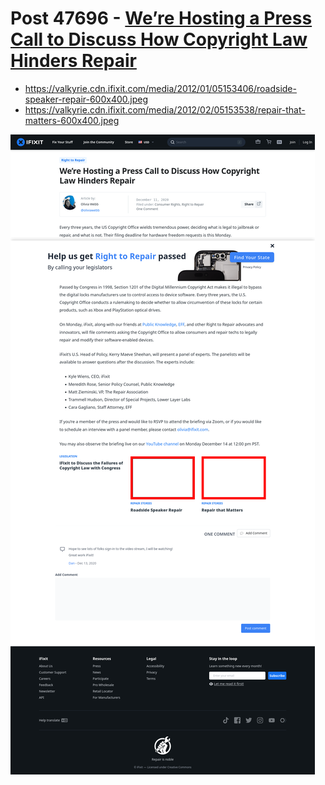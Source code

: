 # Post 47696 - [We&#8217;re Hosting a Press Call to Discuss How Copyright Law Hinders Repair](https://www.ifixit.com/News/47696/were-hosting-a-press-call-to-discuss-how-copyright-law-hinders-repair)

- https://valkyrie.cdn.ifixit.com/media/2012/01/05153406/roadside-speaker-repair-600x400.jpeg
- https://valkyrie.cdn.ifixit.com/media/2012/02/05153538/repair-that-matters-600x400.jpeg

![screencap](screenshots/438174f5-8071-4a59-a179-81c99c0e09d0.png)
